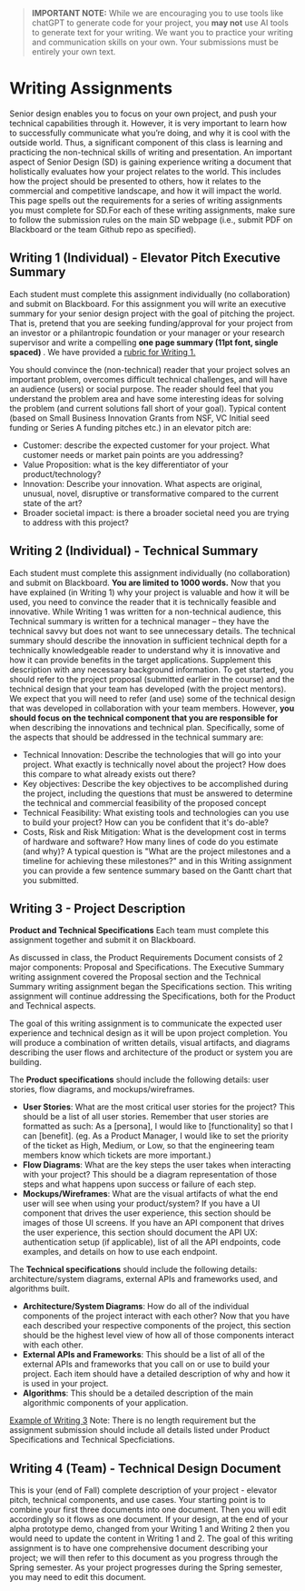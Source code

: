 
> **IMPORTANT NOTE:** While we are encouraging you to use tools like chatGPT to generate code for your project, you **may not** use AI tools to generate text for your writing. We want you to practice your writing and communication skills on your own. Your submissions must be entirely your own text.

# Writing Assignments
Senior design enables you to focus on your own project, and push your technical capabilities through it. However, it is very important to learn how to successfully communicate what you’re doing, and why it is cool with the outside world. Thus, a significant component of this class is learning and practicing the non-technical skills of writing and presentation.
An important aspect of Senior Design (SD) is gaining experience writing a document that holistically evaluates how your project relates to the world. This includes how the project should be presented to others, how it relates to the commercial and competitive landscape, and how it will impact the world. This page spells out the requirements for a series of writing assignments you must complete for SD.For each of these writing assignments, make sure to follow the submission rules on the main SD webpage (i.e., submit PDF on Blackboard or the team Github repo as specified).
<!-- Two of the writing assignments are individual assignments - you are expected to write these on your own with NO collaboration. And you are expected to write about the project that was presented to the instruction team. The remainder are team writing assignments. The specifications and requirements for each of the Writing assignments are provided below.  -->

## Writing 1 (Individual) - Elevator Pitch Executive Summary ##
Each student must complete this assignment individually (no collaboration) and submit on Blackboard. 
For this assignment you will write an executive summary for your senior design project with the goal of pitching the project. That is, pretend that you are seeking funding/approval for your project from an investor or a philantropic foundation or your manager or your research supervisor and write a compelling <b> one page summary (11pt font, single spaced) </b>. We have provided a [rubric for Writing 1.](writing1-rubric.pdf)

You should convince the (non-technical) reader that your project solves an important problem, overcomes difficult technical challenges, and will have an audience (users) or social purpose. The reader should feel that you understand the problem area and have some interesting ideas for solving the problem (and current solutions fall short of your goal). Typical content (based on Small Business Innovation Grants from NSF, VC Initial seed funding or Series A funding pitches etc.) in an elevator pitch are: 
- Customer: describe the expected customer for your project. What customer needs or market pain points are you addressing?
- Value Proposition: what is the key differentiator of your product/technology?
- Innovation: Describe your innovation. What aspects are original, unusual, novel, disruptive or transformative compared to the current state of the art?
- Broader societal impact: is there a broader societal need you are trying to address with this project?

## Writing 2 (Individual) - Technical Summary ##
Each student must complete this assignment individually (no collaboration) and submit on Blackboard. <b> You are limited to 1000 words.</b>
Now that you have explained (in Writing 1) why your project is valuable and how it will be used, you need to convince the reader that it is technically feasible and innovative. While Writing 1 was written for a non-technical audience, this Technical summary is written for a technical manager – they have the technical savvy but does not want to see unnecessary details.
The  technical summary should describe the innovation in sufficient technical depth for a technically knowledgeable reader to understand why it is innovative and how it can provide benefits in the target applications. Supplement this description with any necessary background information.
To get started, you should refer to the project proposal (submitted earlier in the course) and the technical design that your team has developed (with the project mentors). We expect that you will need to refer (and use) some of the technical design that was developed in collaboration with your team members. However, <b> you should focus on the technical component that you are responsible for </b> when describing the innovations and technical plan. Specifically, some of the aspects that should be addressed in the technical summary are:
- Technical Innovation: Describe the technologies that will go into your project. What exactly is technically novel about the project? How does this compare to what already exists out there?
- Key objectives: Describe the key objectives to be accomplished during the project, including the questions that must be answered to determine the technical and commercial feasibility of the proposed concept
- Technical Feasibility: What existing tools and technologies can you use to build your project? How can you be confident that it's do-able?
- Costs, Risk and Risk Mitigation: What is the development cost in terms of hardware and software? How many lines of code do you estimate (and why)? A typical question is "What are the project milestones and a timeline for achieving these milestones?" and in this Writing assignment you can provide a few sentence summary based on the Gantt chart that you submitted.

## Writing 3 - Project Description ##
<b>Product and Technical Specifications</b>
Each team must complete this assignment together and submit it on Blackboard. 

As discussed in class, the Product Requirements Document consists of 2 major components: Proposal and Specifications. The Executive Summary writing assignment covered the Proposal section and the Technical Summary writing assignment began the Specifications section. This writing assignment will continue addressing the Specifications, both for the Product and Technical aspects. 

The goal of this writing assignment is to communicate the expected user experience and technical design as it will be upon project completion. You will produce a combination of written details, visual artifacts, and diagrams describing the user flows and architecture of the product or system you are building. 

The <b>Product specifications</b> should include the following details: user stories, flow diagrams, and mockups/wireframes. 
- <b>User Stories</b>: What are the most critical user stories for the project? This should be a list of all user stories. Remember that user stories are formatted as such: As a [persona], I would like to [functionality] so that I can [benefit]. (eg. As a Product Manager, I would like to set the priority of the ticket as High, Medium, or Low, so that the engineering team members know which tickets are more important.)
- <b>Flow Diagrams</b>: What are the key steps the user takes when interacting with your project? This should be a diagram representation of those steps and what happens upon success or failure of each step. 
- <b>Mockups/Wireframes</b>: What are the visual artifacts of what the end user will see when using your product/system? If you have a UI component that drives the user experience, this section should be images of those UI screens. If you have an API component that drives the user experience, this section should document the API UX: authentication setup (if applicable), list of all the API endpoints, code examples, and details on how to use each endpoint. 

The <b>Technical specifications</b> should include the following details: architecture/system diagrams, external APIs and frameworks used, and algorithms built. 
- <b>Architecture/System Diagrams</b>: How do all of the individual components of the project interact with each other? Now that you have each described your respective components of the project, this section should be the highest level view of how all of those components interact with each other.  
- <b>External APIs and Frameworks</b>: This should be a list of all of the external APIs and frameworks that you call on or use to build your project. Each item should have a detailed description of why and how it is used in your project. 
- <b>Algorithms</b>: This should be a detailed description of the main algorithmic components of your application. 

[Example of Writing 3](Writing_3_Example.pdf)
Note: There is no length requirement but the assignment submission should include all details listed under Product Specifications and Technical Specficiations. 


## Writing 4 (Team) - Technical Design Document ##

This is your (end of Fall) complete description of your project - elevator pitch, technical components, and use cases.
Your starting point is to combine your first three documents into one document. Then you will edit accordingly so it flows as one document. If your design, at the end of your alpha prototype demo, changed from your Writing 1 and Writing 2 then you would need to update the content in Writing 1 and 2. The goal of this writing assignment is to have one comprehensive document describing your project; we will then refer to this document as you progress through the Spring semester. As your project progresses during the Spring semester, you may need to edit this document.  <!--  -->
